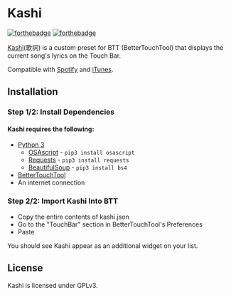 # Kashi

[![forthebadge](https://forthebadge.com/images/badges/made-with-python.svg)](https://forthebadge.com)
[![forthebadge](http://forthebadge.com/images/badges/built-with-love.svg)](http://forthebadge.com)

[Kashi](https://www.github.com/zer8ne/kashi)(歌詞) is a custom preset for BTT (BetterTouchTool) that displays the current song's lyrics on the Touch Bar.

Compatible with [Spotify](https://www.spotify.com/us/download/other/) and [iTunes](https://www.apple.com/itunes/download/).

## Installation

### Step 1/2: Install Dependencies

#### Kashi requires the following:
- [Python 3](https://www.python.org/downloads/release/python-371/)
  - [OSAscript](https://github.com/looking-for-a-job/osascript.py) -
  `pip3 install osascript`
  - [Requests](http://docs.python-requests.org/en/master/) - `pip3 install requests`
  - [BeautifulSoup](https://www.crummy.com/software/BeautifulSoup/) - `pip3 install bs4`
- [BetterTouchTool](https://folivora.ai/)
- An internet connection

### Step 2/2: Import Kashi Into BTT
- Copy the entire contents of kashi.json
- Go to the "TouchBar" section in BetterTouchTool's Preferences
- Paste

You should see Kashi appear as an additional widget on your list.

## License

Kashi is licensed under GPLv3.
